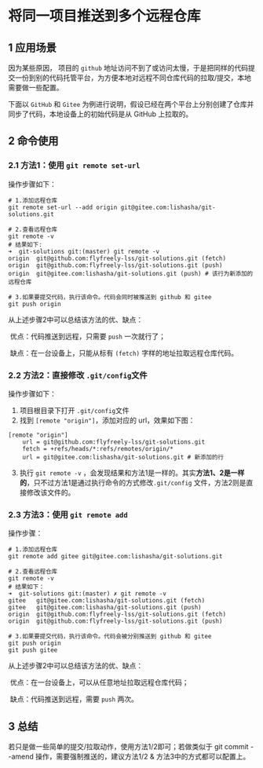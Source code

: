 # 将同一项目推送到多个远程仓库

## 1 应用场景

因为某些原因， 项目的 `github` 地址访问不到了或访问太慢，于是把同样的代码提交一份到别的代码托管平台，为方便本地对远程不同仓库代码的拉取/提交，本地需要做一些配置。

下面以 `GitHub` 和 `Gitee` 为例进行说明，假设已经在两个平台上分别创建了仓库并同步了代码，本地设备上的初始代码是从 GitHub 上拉取的。

## 2 命令使用

### 2.1 方法1：使用 `git remote set-url`

操作步骤如下：

```shell
# 1.添加远程仓库
git remote set-url --add origin git@gitee.com:lishasha/git-solutions.git

# 2.查看远程仓库
git remote -v
# 结果如下:
➜  git-solutions git:(master) git remote -v                                                           
origin	git@github.com:flyfreely-lss/git-solutions.git (fetch)
origin	git@github.com:flyfreely-lss/git-solutions.git (push)
origin	git@gitee.com:lishasha/git-solutions.git (push) # 该行为新添加的远程仓库

# 3.如果要提交代码，执行该命令。代码会同时被推送到 github 和 gitee
git push origin
```

从上述步骤2中可以总结该方法的优、缺点：

​	优点：代码推送到远程，只需要 `push` 一次就行了；

​	缺点：在一台设备上，只能从标有 `(fetch)` 字样的地址拉取远程仓库代码。

### 2.2 方法2：直接修改 `.git/config`文件

操作步骤如下：

1. 项目根目录下打开 `.git/config`文件
2. 找到 `[remote "origin"]`，添加对应的 url，效果如下图：

```shell
[remote "origin"]
	url = git@github.com:flyfreely-lss/git-solutions.git
	fetch = +refs/heads/*:refs/remotes/origin/*
	url = git@gitee.com:lishasha/git-solutions.git # 新添加的行
```

3. 执行 `git remote -v` ，会发现结果和方法1是一样的。其实**方法1、2是一样的**，只不过方法1是通过执行命令的方式修改`.git/config` 文件，方法2则是直接修改该文件的。

### 2.3 方法3：使用 `git remote add`

操作步骤：

```shell
# 1.添加远程仓库
git remote add gitee git@gitee.com:lishasha/git-solutions.git

# 2.查看远程仓库
git remote -v
# 结果如下：
➜  git-solutions git:(master) ✗ git remote -v                                                
gitee	git@gitee.com:lishasha/git-solutions.git (fetch)
gitee	git@gitee.com:lishasha/git-solutions.git (push)
origin	git@github.com:flyfreely-lss/git-solutions.git (fetch)
origin	git@github.com:flyfreely-lss/git-solutions.git (push)

# 3.如果要提交代码，执行该命令。代码会被分别推送到 github 和 gitee
git push origin
git push gitee
```

从上述步骤2中可以总结该方法的优、缺点：

​	优点：在一台设备上，可以从任意地址拉取远程仓库代码；

​	缺点：代码推送到远程，需要 `push` 两次。

## 3 总结

若只是做一些简单的提交/拉取动作，使用方法1/2即可；若做类似于 git commit --amend 操作，需要强制推送的，建议方法1/2 & 方法3中的方式都可以配置上。